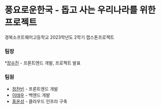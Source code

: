# 풍요로운한국 - 돕고 사는 우리나라를 위한 프로젝트
경북소프트웨어고등학교 2023학년도 2학기 캡스톤프로젝트

### 팀장
  *[장수진](https://github.com/jsj08113) - 프론트엔드 개발, 프로젝트 발표

### 팀원
  * [정찬빈](https://github.com/icerice06) - 프론트엔드 개발
  * [이태우](https://github.com/taiyu0209) - 백엔드 개발
  * [홍윤성](https://github.com/fuzzy0260) - 클라우드 인프라 구축

